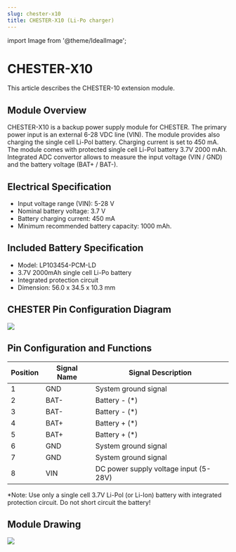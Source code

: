 ```yaml
---
slug: chester-x10
title: CHESTER-X10 (Li-Po charger)
---
```

import Image from '@theme/IdealImage';

# CHESTER-X10
This article describes the CHESTER-10 extension module.

## Module Overview

CHESTER-X10 is a backup power supply module for CHESTER. The primary power input is an external 6-28 VDC line (VIN). The module provides also charging the single cell Li-Pol battery. Charging current is set to 450 mA. The module comes with protected single cell Li-Pol battery 3.7V 2000 mAh. Integrated ADC convertor allows to measure the input voltage (VIN / GND) and the battery voltage (BAT+ / BAT-).

## Electrical Specification

* Input voltage range (VIN): 5-28 V
* Nominal battery voltage: 3.7 V
* Battery charging current: 450 mA
* Minimum recommended battery capacity: 1000 mAh.

## Included Battery Specification
* Model: LP103454-PCM-LD
* 3.7V 2000mAh single cell Li-Po battery
* Integrated protection circuit
* Dimension: 56.0 x 34.5 x 10.3 mm

## CHESTER Pin Configuration Diagram

![](tb-chester-x10.png)

## Pin Configuration and Functions

| Position | Signal Name | Signal Description                    |
| -------- | ----------- | ------------------------------------- |
| 1        | GND         | System ground signal                  |
| 2        | BAT-        | Battery - (*)                         |
| 3        | BAT-        | Battery - (*)                         |
| 4        | BAT+        | Battery + (*)                         |
| 5        | BAT+        | Battery + (*)                         |
| 6        | GND         | System ground signal                  |
| 7        | GND         | System ground signal                  |
| 8        | VIN         | DC power supply voltage input (5-28V) |

*Note: Use only a single cell 3.7V Li-Pol (or Li-Ion) battery with integrated protection circuit. Do not short circuit the battery!

## Module Drawing

![](pc-chester-x10.png)
